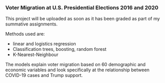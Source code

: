 ### Voter Migration at U.S. Presidential Elections 2016 and 2020

This project will be uploaded as soon as it has been graded as part of my summative assignments.

Methods used are:
- linear and logistics regression
- Classification trees, boosting, random forest
- K-Nearest-Neighbour

The models explain voter migration based on 60 demographic and economic variables and look specifically at the relationship between COVID-19 cases and Trump support.
